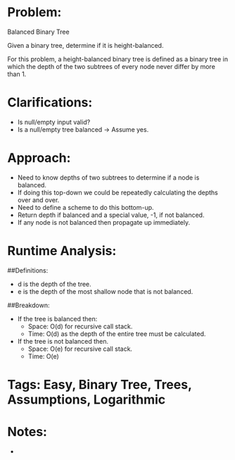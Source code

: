 # Problem:
  Balanced Binary Tree
  
  Given a binary tree, determine if it is height-balanced.

  For this problem, a height-balanced binary tree is defined as a binary tree in which the depth of the two subtrees of every node never differ by more than 1.
  
# Clarifications:
  - Is null/empty input valid?
  - Is a null/empty tree balanced -> Assume yes.

# Approach:
  - Need to know depths of two subtrees to determine if a node is balanced.
  - If doing this top-down we could be repeatedly calculating the depths over and over.
  - Need to define a scheme to do this bottom-up.
  - Return depth if balanced and a special value, -1, if not balanced.
  - If any node is not balanced then propagate up immediately.

# Runtime Analysis:
##Definitions:
  - d is the depth of the tree.
  - e is the depth of the most shallow node that is not balanced.

##Breakdown:
  - If the tree is balanced then:
    - Space: O(d) for recursive call stack. 
    - Time: O(d) as the depth of the entire tree must be calculated.
  - If the tree is not balanced then.
      - Space: O(e) for recursive call stack. 
      - Time: O(e)

# Tags: Easy, Binary Tree, Trees, Assumptions, Logarithmic

# Notes:
  - 